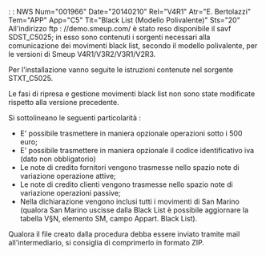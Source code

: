  :  : NWS Num="001966" Date="20140210" Rel="V4R1" Atr="E. Bertolazzi" Tem="APP" App="C5" Tit="Black List (Modello Polivalente)" Sts="20"
All'indirizzo ftp : //demo.smeup.com/ è stato reso disponibile il savf SDST_C5025; in esso sono contenuti i sorgenti necessari alla comunicazione dei movimenti black list, secondo il modello polivalente, per le versioni di Smeup V4R1/V3R2/V3R1/V2R3.

Per l'installazione vanno seguite le istruzioni contenute nel sorgente STXT_C5025.

Le fasi di ripresa e gestione movimenti black list non sono state modificate rispetto alla versione
precedente.

Si sottolineano le seguenti particolarità : 
- E' possibile trasmettere in maniera opzionale operazioni sotto i 500 euro;
- E' possibile trasmettere in maniera opzionale il codice identificativo iva (dato non obbligatorio)
- Le note di credito fornitori vengono trasmesse nello spazio note di variazione operazione attive;
- Le note di credito clienti vengono trasmesse nello spazio note di variazione operazioni passive;
- Nella dichiarazione vengono inclusi tutti i movimenti di San Marino
(qualora San Marino uscisse dalla Black List è possibile aggiornare la tabella V§N, elemento SM,  campo Appart. Black List).

Qualora il file creato dalla procedura debba essere inviato tramite mail all'intermediario, si consiglia di comprimerlo in formato ZIP.
